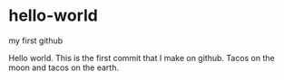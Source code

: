 # hello-world
my first github

Hello world.
This is the first commit that I make on github.
Tacos on the moon and tacos on the earth.


